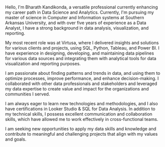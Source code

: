 Hello, I'm Bharath Kandikonda, a versatile professional currently enhancing my career path in Data Science and Analytics. Currently, I'm pursuing my master of science in Computer and Information systems at Southern Arkansas University, and with over five years of experience as a Data Analyst, I have a strong background in data analysis, visualization, and reporting. 

My most recent role was at Virtusa, where I delivered insights and solutions for various clients and projects, using SQL, Python, Tableau, and Power BI. I have experience in designing, developing, and maintaining data pipelines for various data sources and integrating them with analytical tools for data visualization and reporting purposes.

I am passionate about finding patterns and trends in data, and using them to optimize processes, improve performance, and enhance decision-making. I collaborated with other data professionals and stakeholders and leveraged my data expertise to create value and impact for the organizations and communities I served. 

I am always eager to learn new technologies and methodologies, and I also have certifications in Looker Studio & SQL for Data Analysis. In addition to my technical skills, I possess excellent communication and collaboration skills, which have allowed me to work effectively in cross-functional teams.

I am seeking new opportunities to apply my data skills and knowledge and contribute to meaningful and challenging projects that align with my values and goals.
